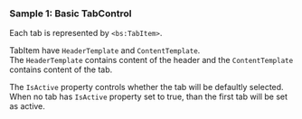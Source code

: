 ### Sample 1: Basic TabControl

Each tab is represented by `<bs:TabItem>`.

TabItem have `HeaderTemplate` and `ContentTemplate`.  
The `HeaderTemplate` contains content of the header and the `ContentTemplate` contains content of the tab.

The `IsActive` property controls whether the tab will be defaultly selected.   
When no tab has `IsActive` property set to true, than the first tab will be set as active.